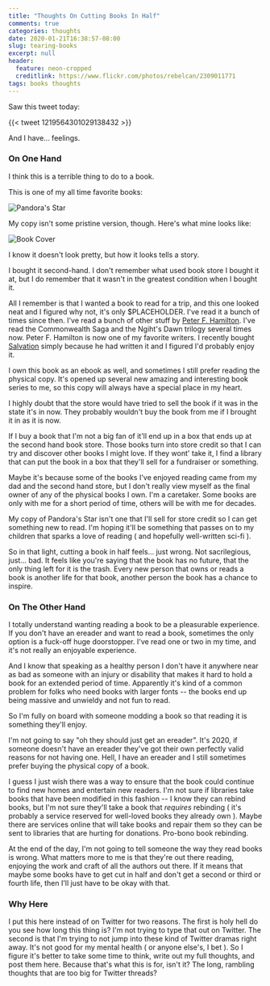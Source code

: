 ```yaml
---
title: "Thoughts On Cutting Books In Half"
comments: true
categories: thoughts
date: 2020-01-21T16:38:57-08:00
slug: tearing-books
excerpt: null
header:
  feature: neon-cropped
  creditlink: https://www.flickr.com/photos/rebelcan/2309011771
tags: books thoughts
---
```


Saw this tweet today:

{{< tweet 1219564301029138432 >}}

And I have... feelings.

<!-- more -->

### On One Hand

I think this is a terrible thing to do to a book. 

This is one of my all time favorite books:

![Pandora's Star](/images/2020/01/pandorasstar.jpg)

My copy isn't some pristine version, though. Here's what mine looks like:

![Book Cover](/images/2020/01/book1.jpg)

I know it doesn't look pretty, but how it looks tells a story. 

I bought it second-hand. I don't remember what used book store I bought it at,
but I do remember that it wasn't in the greatest condition when I bought it. 

All I remember is that I wanted a book to read for a trip, and this one looked
neat and I figured why not, it's only $PLACEHOLDER. I've read it a bunch of
times since then. I've read a bunch of other stuff by [Peter F.
Hamilton](https://en.wikipedia.org/wiki/Peter_F._Hamilton). I've read the
Commonwealth Saga and the Ngiht's Dawn trilogy several times now. Peter
F. Hamilton is now one of my favorite writers. I recently bought
[Salvation](https://www.goodreads.com/book/show/34068552-salvation) simply
because he had written it and I figured I'd probably enjoy it.

I own this book as an ebook as well, and sometimes I still prefer reading the
physical copy. It's opened up several new amazing and interesting book series to
me, so this copy will always have a special place in my heart. 

I highly doubt that the store would have tried to sell the book if it was in the
state it's in now. They probably wouldn't buy the book from me if I brought it
in as it is now.

If I buy a book that I'm not a big fan of it'll end up in a box that ends up at
the second hand book store. Those books turn into store credit so that I can try
and discover other books I might love. If they wont' take it, I find a library
that can put the book in a box that they'll sell for a fundraiser or something.

Maybe it's because some of the books I've enjoyed reading came from my dad and
the second hand store, but I don't really view myself as the final owner of any
of the physical books I own. I'm a caretaker. Some books are only with me for a
short period of time, others will be with me for decades. 

My copy of Pandora's Star isn't one that I'll sell for store credit so I can get
something new to read. I'm hoping it'll be something that passes on to my
children that sparks a love of reading ( and hopefully well-written sci-fi ).

So in that light, cutting a book in half feels... just wrong. Not sacrilegious,
just... bad. It feels like you're saying that the book has no future, that the
only thing left for it is the trash. Every new person that owns or reads a book
is another life for that book, another person the book has a chance to inspire.

### On The Other Hand

I totally understand wanting reading a book to be a pleasurable experience. If
you don't have an ereader and want to read a book, sometimes the only option is
a fuck-off huge doorstopper. I've read one or two in my time, and it's not
really an enjoyable experience. 

And I know that speaking as a healthy person I don't have it anywhere near as
bad as someone with an injury or disability that makes it hard to hold a book
for an extended period of time. Apparently it's kind of a common problem for
folks who need books with larger fonts -- the books end up being massive and
unwieldy and not fun to read.

So I'm fully on board with someone modding a book so that reading it is
something they'll enjoy. 

I'm not going to say "oh they should just get an ereader". It's 2020, if someone
doesn't have an ereader they've got their own perfectly valid reasons for not
having one. Hell, I have an ereader and I still sometimes prefer buying the
physical copy of a book.

I guess I just wish there was a way to ensure that the book could continue to
find new homes and entertain new readers. I'm not sure if libraries take books
that have been modified in this fashion -- I know they can rebind books, but I'm
not sure they'll take a book that _requires_ rebinding ( it's probably a service
reserved for well-loved books they already own ). Maybe there are services
online that will take books and repair them so they can be sent to libraries
that are hurting for donations. Pro-bono book rebinding.

At the end of the day, I'm not going to tell someone the way they read books is
wrong. What matters more to me is that they're out there reading, enjoying the
work and craft of all the authors out there. If it means that maybe some books
have to get cut in half and don't get a second or third or fourth life, then
I'll just have to be okay with that.

### Why Here

I put this here instead of on Twitter for two reasons. The first is holy hell do
you see how long this thing is? I'm not trying to type that out on Twitter. The
second is that I'm trying to not jump into these kind of Twitter dramas right
away. It's not good for my mental health ( or anyone else's, I bet ). So I
figure it's better to take some time to think, write out my full thoughts, and
post them here. Because that's what this is for, isn't it? The long, rambling
thoughts that are too big for Twitter threads?
